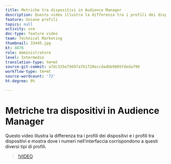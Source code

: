 ```yaml
---
title: Metriche tra dispositivi in Audience Manager
description: Questo video illustra la differenza tra i profili dei dispositivi e i profili tra dispositivi e mostra dove i numeri nell’interfaccia corrispondono a questi diversi tipi di profili.
feature: Unione profili
topics: null
activity: use
doc-type: feature video
team: Technical Marketing
thumbnail: 33445.jpg
kt: 4876
role: Amministratore
level: Intermedio
translation-type: tm+mt
source-git-commit: a7dc335e75697a7b1720eccdadbb9605fdeda798
workflow-type: tm+mt
source-wordcount: '72'
ht-degree: 0%

---
```



# Metriche tra dispositivi in Audience Manager

Questo video illustra la differenza tra i profili dei dispositivi e i profili tra dispositivi e mostra dove i numeri nell’interfaccia corrispondono a questi diversi tipi di profili.

>[!VIDEO](https://video.tv.adobe.com/v/33445/?quality=12)
